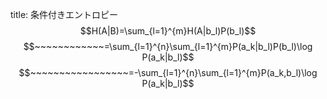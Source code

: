 
title: 条件付きエントロピー
$$H(A|B)=\sum_{l=1}^{m}H(A|b_l)P(b_l)$$
$$~~~~~~~~~~~~=\sum_{l=1}^{n}\sum_{l=1}^{m}P(a_k|b_l)P(b_l)\log P(a_k|b_l)$$
$$~~~~~~~~~~~~~~~~~=-\sum_{l=1}^{n}\sum_{l=1}^{m}P(a_k,b_l)\log P(a_k|b_l)$$
